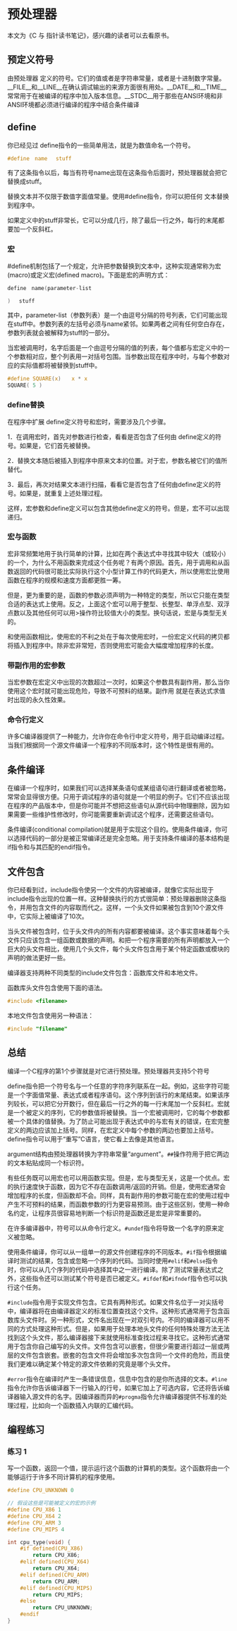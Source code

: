 # 预处理器
本文为《C 与 指针读书笔记》，感兴趣的读者可以去看原书。

## 预定义符号
由预处理器 定义的符号。它们的值或者是字符串常量，或者是十进制数字常量。__FILE__和__LINE__在确认调试输出的来源方面很有用处。__DATE__和__TIME__常常用于在被编译的程序中加入版本信息。__STDC__用于那些在ANSI环境和非ANSI环境都必须进行编译的程序中结合条件编译

## define
你已经见过 define指令的一些简单用法，就是为数值命名一个符号。

```c
#define　name　 stuff
```

有了这条指令以后，每当有符号name出现在这条指令后面时，预处理器就会把它替换成stuff。

替换文本并不仅限于数值字面值常量。使用#define指令，你可以把任何 文本替换到程序中。

如果定义中的stuff非常长，它可以分成几行，除了最后一行之外，每行的末尾都要加一个反斜杠。

### 宏
#define机制包括了一个规定，允许把参数替换到文本中，这种实现通常称为宏 (macro)或定义宏(defined macro)。下面是宏的声明方式：

```c
define　name(parameter-list

)　 stuff
```

其中，parameter-list（参数列表）是一个由逗号分隔的符号列表，它们可能出现在stuff中。参数列表的左括号必须与name紧邻。如果两者之间有任何空白存在，参数列表就会被解释为stuff的一部分。

当宏被调用时，名字后面是一个由逗号分隔的值的列表，每个值都与宏定义中的一个参数相对应，整个列表用一对括号包围。当参数出现在程序中时，与每个参数对应的实际值都将被替换到stuff中。

```c
#define SQUARE(x)　　x * x
SQUARE( 5 )
```

### define替换
在程序中扩展 define定义符号和宏时，需要涉及几个步骤。

1．在调用宏时，首先对参数进行检查，看看是否包含了任何由 define定义的符号。如果是，它们首先被替换。

2．替换文本随后被插入到程序中原来文本的位置。对于宏，参数名被它们的值所替代。

3．最后，再次对结果文本进行扫描，看看它是否包含了任何由define定义的符号。如果是，就重复上述处理过程。

这样，宏参数和define定义可以包含其他define定义的符号。但是，宏不可以出现递归。

### 宏与函数
宏非常频繁地用于执行简单的计算，比如在两个表达式中寻找其中较大（或较小）的一个，为什么不用函数来完成这个任务呢？有两个原因。首先，用于调用和从函数返回的代码很可能比实际执行这个小型计算工作的代码更大，所以使用宏比使用函数在程序的规模和速度方面都更胜一筹。

但是，更为重要的是，函数的参数必须声明为一种特定的类型，所以它只能在类型合适的表达式上使用。反之，上面这个宏可以用于整型、长整型、单浮点型、双浮点数以及其他任何可以用>操作符比较值大小的类型。换句话说，宏是与类型无关的。

和使用函数相比，使用宏的不利之处在于每次使用宏时，一份宏定义代码的拷贝都将插入到程序中。除非宏非常短，否则使用宏可能会大幅度增加程序的长度。

### 带副作用的宏参数
当宏参数在宏定义中出现的次数超过一次时，如果这个参数具有副作用，那么当你使用这个宏时就可能出现危险，导致不可预料的结果。副作用 就是在表达式求值时出现的永久性效果。

### 命令行定义
许多C编译器提供了一种能力，允许你在命令行中定义符号，用于启动编译过程。当我们根据同一个源文件编译一个程序的不同版本时，这个特性是很有用的。

## 条件编译
在编译一个程序时，如果我们可以选择某条语句或某组语句进行翻译或者被忽略，常常会显得很方便。只用于调试程序的语句就是一个明显的例子。它们不应该出现在程序的产品版本中，但是你可能并不想把这些语句从源代码中物理删除，因为如果需要一些维护性修改时，你可能需要重新调试这个程序，还需要这些语句。

条件编译(conditional compilation)就是用于实现这个目的。使用条件编译，你可以选择代码的一部分是被正常编译还是完全忽略。用于支持条件编译的基本结构是if指令和与其匹配的endif指令。

## 文件包含
你已经看到过，include指令使另一个文件的内容被编译，就像它实际出现于 include指令出现的位置一样。这种替换执行的方式很简单：预处理器删除这条指令，并用包含文件的内容取而代之。这样，一个头文件如果被包含到10个源文件中，它实际上被编译了10次。

当头文件被包含时，位于头文件内的所有内容都要被编译。这个事实意味着每个头文件只应该包含一组函数或数据的声明。和把一个程序需要的所有声明都放入一个巨大的头文件相比，使用几个头文件，每个头文件包含用于某个特定函数或模块的声明的做法更好一些。

编译器支持两种不同类型的include文件包含：函数库文件和本地文件。

函数库头文件包含使用下面的语法。

```c
#include <filename>
```

本地文件包含使用另一种语法：

```c
#include "filename"
```

## 总结
编译一个C程序的第1个步骤就是对它进行预处理。预处理器共支持5个符号

define指令把一个符号名与一个任意的字符序列联系在一起。例如，这些字符可能是一个字面值常量、表达式或者程序语句。这个序列到该行的末尾结束。如果该序列较长，可以把它分开数行，但在最后一行之外的每一行末尾加一个反斜杠。宏就是一个被定义的序列，它的参数值将被替换。当一个宏被调用时，它的每个参数都被一个具体的值替换。为了防止可能出现于表达式中的与宏有关的错误，在宏完整定义的两边应该加上括号。同样，在宏定义中每个参数的两边也要加上括号。define指令可以用于“重写”C语言，使它看上去像是其他语言。

argument结构由预处理器转换为字符串常量“argument”。`##`操作符用于把它两边的文本粘贴成同一个标识符。

有些任务既可以用宏也可以用函数实现。但是，宏与类型无关，这是一个优点。宏的执行速度快于函数，因为它不存在函数调用/返回的开销。但是，使用宏通常会增加程序的长度，但函数却不会。同样，具有副作用的参数可能在宏的使用过程中产生不可预料的结果，而函数参数的行为更容易预测。由于这些区别，使用一种命名约定，让程序员很容易地判断一个标识符是函数还是宏是非常重要的。

在许多编译器中，符号可以从命令行定义。`#undef`指令将导致一个名字的原来定义被忽略。

使用条件编译，你可以从一组单一的源文件创建程序的不同版本。`#if`指令根据编译时测试的结果，包含或忽略一个序列的代码。当同时使用`#elif`和`#else`指令时，你可以从几个序列的代码中选择其中之一进行编译。除了测试常量表达式之外，这些指令还可以测试某个符号是否已被定义。`#ifdef`和`#ifndef`指令也可以执行这个任务。

`#include`指令用于实现文件包含。它具有两种形式。如果文件名位于一对尖括号中，编译器将在由编译器定义的标准位置查找这个文件。这种形式通常用于包含函数库头文件时。另一种形式，文件名出现在一对双引号内。不同的编译器可以用不同的方式处理这种形式。但是，如果用于处理本地头文件的任何特殊处理方法无法找到这个头文件，那么编译器接下来就使用标准查找过程来寻找它。这种形式通常用于包含你自己编写的头文件。文件包含可以嵌套，但很少需要进行超过一层或两层的文件包含嵌套。嵌套的包含文件将会增加多次包含同一个文件的危险，而且使我们更难以确定某个特定的源文件依赖的究竟是哪个头文件。

`#error`指令在编译时产生一条错误信息，信息中包含的是你所选择的文本。`#line`指令允许你告诉编译器下一行输入的行号，如果它加上了可选内容，它还将告诉编译器输入源文件的名字。因编译器而异的`#progma`指令允许编译器提供不标准的处理过程，比如向一个函数插入内联的汇编代码。

## 编程练习
### 练习 1
写一个函数，返回一个值，提示运行这个函数的计算机的类型。这个函数将由一个能够运行于许多不同计算机的程序使用。

```c
#define CPU_UNKNOWN 0

// 假设这些是可能被定义的宏的示例
#define CPU_X86 1
#define CPU_X64 2
#define CPU_ARM 3
#define CPU_MIPS 4

int cpu_type(void) {
    #if defined(CPU_X86)
        return CPU_X86;
    #elif defined(CPU_X64)
        return CPU_X64;
    #elif defined(CPU_ARM)
        return CPU_ARM;
    #elif defined(CPU_MIPS)
        return CPU_MIPS;
    #else
        return CPU_UNKNOWN;
    #endif
}
```











